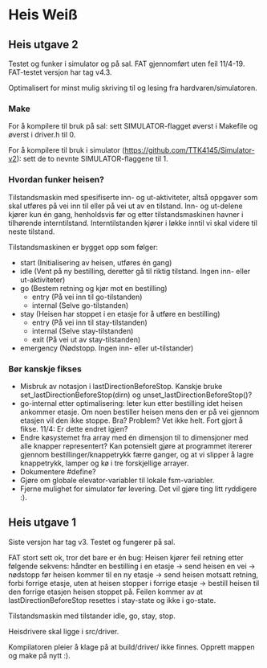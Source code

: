 # Heis Weiß


## Heis utgave 2

Testet og funker i simulator og på sal. FAT gjennomført uten feil 11/4-19. FAT-testet versjon har tag v4.3.

Optimalisert for minst mulig skriving til og lesing fra hardvaren/simulatoren.


### Make

For å kompilere til bruk på sal: sett SIMULATOR-flagget øverst i Makefile og øverst i driver.h til 0.

For å kompilere til bruk i simulator (https://github.com/TTK4145/Simulator-v2): sett de to nevnte SIMULATOR-flaggene til 1.

### Hvordan funker heisen?
Tilstandsmaskin med spesifiserte inn- og ut-aktiviteter, altså oppgaver som skal utføres på vei inn til eller på vei ut av en tilstand.
Inn- og ut-delene kjører kun én gang, henholdsvis før og etter tilstandsmaskinen havner i tilhørende interntilstand. Interntilstanden kjører i løkke inntil vi skal videre til neste tilstand.

Tilstandsmaskinen er bygget opp som følger:

* start (Initialisering av heisen, utføres én gang)
* idle (Vent på ny bestilling, deretter gå til riktig tilstand. Ingen inn- eller ut-aktiviteter)
* go (Bestem retning og kjør mot en bestilling)
  * entry (På vei inn til go-tilstanden)
  * internal (Selve go-tilstanden)
* stay (Heisen har stoppet i en etasje for å utføre en bestilling)
  * entry (På vei inn til stay-tilstanden)
  * internal (Selve stay-tilstanden)
  * exit (På vei ut av stay-tilstanden)
* emergency (Nødstopp. Ingen inn- eller ut-tilstander)


### Bør kanskje fikses

* Misbruk av notasjon i lastDirectionBeforeStop. Kanskje bruke set_lastDirectionBeforeStop(dirn) og unset_lastDirectionBeforeStop()?
* go-internal etter optimalisering: leter kun etter bestilling idet heisen ankommer etasje. Om noen bestiller heisen mens den er på vei gjennom etasjen vil den ikke stoppe. Bra? Problem? Vet ikke helt. Fort gjort å fikse. 11/4: Er dette endret igjen?
* Endre køsystemet fra array med én dimensjon til to dimensjoner med alle knapper representert? Kan potensielt gjøre at programmet itererer gjennom bestillinger/knappetrykk færre ganger, og at vi slipper å lagre knappetrykk, lamper og kø i tre forskjellige arrayer.
* Dokumentere #define?
* Gjøre om globale elevator-variabler til lokale fsm-variabler.
* Fjerne mulighet for simulator før levering. Det vil gjøre ting litt ryddigere :).



## Heis utgave 1

Siste versjon har tag v3. Testet og fungerer på sal.

FAT stort sett ok, tror det bare er én bug:
Heisen kjører feil retning etter følgende sekvens: håndter en bestilling i en etasje -> send heisen en vei -> nødstopp før heisen kommer til en ny etasje -> send heisen motsatt retning, forbi forrige etasje, uten at heisen stopper i forrige etasje -> bestill heisen til den forrige etasjen heisen stoppet på.
Feilen kommer av at lastDirectionBeforeStop resettes i stay-state og ikke i go-state.

Tilstandsmaskin med tilstander idle, go, stay, stop.

Heisdrivere skal ligge i src/driver.

Kompilatoren pleier å klage på at build/driver/ ikke finnes. Opprett mappen og make på nytt :).

